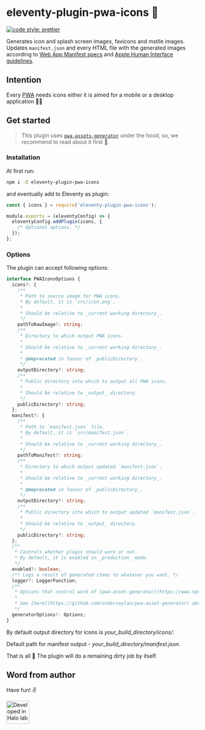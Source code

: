 # eleventy-plugin-pwa-icons 🎨

[![code style: prettier](https://img.shields.io/badge/code_style-prettier-ff69b4.svg?style=flat-square)](https://github.com/prettier/prettier)

Generates icon and splash screen images, favicons and mstile images. Updates `manifest.json` and every HTML file with the generated images according to [Web App Manifest specs](https://www.w3.org/TR/appmanifest/) and [Apple Human Interface guidelines](https://developer.apple.com/design/human-interface-guidelines/).

## Intention

Every [PWA](https://en.wikipedia.org/wiki/Progressive_web_application) needs icons either it is aimed for a mobile or a desktop application 💁‍♂️

## Get started

> This plugin uses [`pwa-assets-generator`](https://github.com/onderceylan/pwa-asset-generator) under the hood, so, we recommend to read about it first 🥸.

### Installation

At first run:

```sh
npm i -D eleventy-plugin-pwa-icons
```

and eventually add to Eleventy as plugin:

```js
const { icons } = require('eleventy-plugin-pwa-icons');

module.exports = (eleventyConfig) => {
  eleventyConfig.addPlugin(icons, {
    /* Optional options. */
  });
};
```

### Options

The plugin can accept following options:

```ts
interface PWAIconsOptions {
  icons?: {
    /**
     * Path to source image for PWA icons.
     * By default, it is `src/icon.png`.
     *
     * Should be relative to _current working directory_.
     */
    pathToRawImage?: string;
    /**
     * Directory to which output PWA icons.
     *
     * Should be relative to _current working directory_.
     *
     * @deprecated in favour of _publicDirectory_.
     */
    outputDirectory?: string;
    /**
     * Public directory into which to output all PWA icons.
     *
     * Should be relative to _output_ directory.
     */
    publicDirectory?: string;
  };
  manifest?: {
    /**
     * Path to `manifest.json` file.
     * By default, it is `src/manifest.json`.
     *
     * Should be relative to _current working directory_.
     */
    pathToManifest?: string;
    /**
     * Directory to which output updated `manifest.json`.
     *
     * Should be relative to _current working directory_.
     *
     * @deprecated in favour of _publicDirectory_.
     */
    outputDirectory?: string;
    /**
     * Public directory into which to output updated `manifest.json`.
     *
     * Should be relative to _output_ directory.
     */
    publicDirectory?: string;
  };
  /**
   * Controls whether plugin should work or not.
   * By default, it is enabled in _production_ mode.
   */
  enabled?: boolean;
  /** Logs a result of generated items to whatever you want. */
  logger?: LoggerFunction;
  /**
   * Options that control work of [pwa-asset-generator](https://www.npmjs.com/package/pwa-asset-generator).
   *
   * See [here](https://github.com/onderceylan/pwa-asset-generator) about available options.
   */
  generatorOptions?: Options;
}
```

By default output directory for icons is _your_build_directory/icons/_.

Default path for manifest output - _your_build_directory/manifest.json_.

That is all 👐 The plugin will do a remaining dirty job by itself.

## Word from author

Have fun! ✌️

<a href="https://www.halo-lab.com/?utm_source=github-brifinator-3000">
    <img src="https://api.halo-lab.com/wp-content/uploads/dev_halo.svg" alt="Developed in Halo lab" height="60">
</a>
